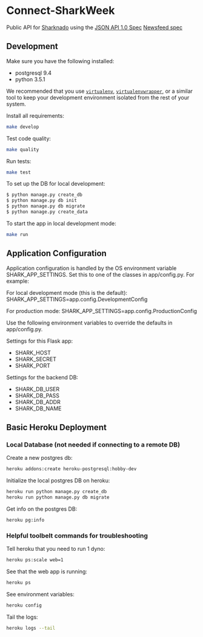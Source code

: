 # Connect-SharkWeek
Public API for [Sharknado](https://github.com/Bernie-2016/Connect-Sharknado) using the
[JSON API 1.0 Spec](http://jsonapi.org/)
[Newsfeed spec](https://github.com/Bernie-2016/Connect-SharkWeek/issues/3)

## Development
Make sure you have the following installed:
* postgresql 9.4
* python 3.5.1

We recommended that you use
[`virtualenv`](https://virtualenv.pypa.io/en/latest/),
[`virtualenvwrapper`](http://virtualenvwrapper.readthedocs.org), or a
similar tool to keep your development environment isolated from the
rest of your system.

Install all requirements:
```bash
make develop
```

Test code quality:
```bash
make quality
```

Run tests:
```bash
make test
```

To set up the DB for local development:
```sh
$ python manage.py create_db
$ python manage.py db init
$ python manage.py db migrate
$ python manage.py create_data
```

To start the app in local development mode:
```bash
make run
```

## Application Configuration
Application configuration is handled by the OS environment variable SHARK_APP_SETTINGS.
Set this to one of the classes in app/config.py. For example:

For local development mode (this is the default):
SHARK_APP_SETTINGS=app.config.DevelopmentConfig

For production mode:
SHARK_APP_SETTINGS=app.config.ProductionConfig

Use the following environment variables to override the defaults in app/config.py.

Settings for this Flask app:
* SHARK_HOST
* SHARK_SECRET
* SHARK_PORT

Settings for the backend DB:
* SHARK_DB_USER
* SHARK_DB_PASS
* SHARK_DB_ADDR
* SHARK_DB_NAME


## Basic Heroku Deployment

### Local Database (not needed if connecting to a remote DB)
Create a new postgres db:
```bash
heroku addons:create heroku-postgresql:hobby-dev
```

Initialize the local postgres DB on heroku:
```bash
heroku run python manage.py create_db
heroku run python manage.py db migrate
```

Get info on the postgres DB:
```bash
heroku pg:info
```

### Helpful toolbelt commands for troubleshooting
Tell heroku that you need to run 1 dyno:
```bash
heroku ps:scale web=1
```

See that the web app is running:
```bash
heroku ps
```

See environment variables:
```bash
heroku config
```

Tail the logs:
```bash
heroku logs --tail
```

